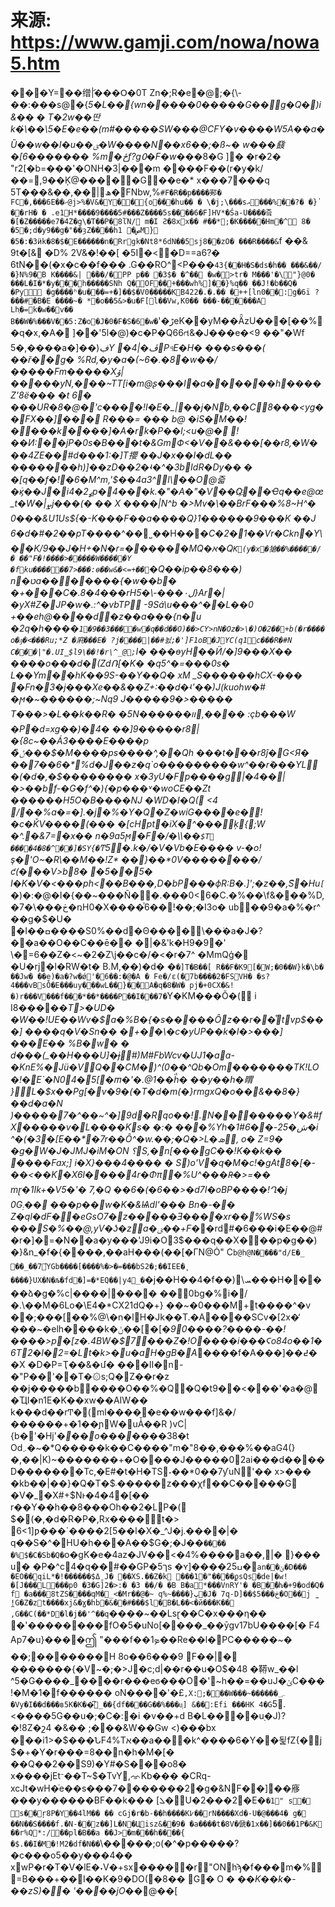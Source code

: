 # 来源: https://www.gamji.com/nowa/nowa5.htm

���Y= ��缯ަ|���Օ�0T Zn�;R�e�@;�{\\-��:���s@�{_5�L��{wn�����0�����G��g �Q�)i&�� � T�2w��딴k�҆\��\5�E�e��(m#�����SW���@CFY�v����W5A��a�Ȕ��w��I�u��ؾ�W����N��x6��;�ß~� w���鼗�[6������� %m�ځf?g߀�F�w�_��8�G ]� �r�2� "r2[�b=���'�ONH�3|���m ����F��(r�y�k/��=,9��Ķ@�����G��e�* x���7���q 5T���&��,��|֌ھ�FNbw,%`#F�R��p����䣐� FC�,���6E��ހ@j>%�V&�Y��{o���hu�� � \�j;\���sއ���%��?� �}̍��rH� � .e1H*����9����5#���Z����5s����6�F]HV*�Śa-U����즠�[�Z�����e7�4Z�g\�T��P�8ľN/ m�I Ƨ�8xx�� #� �*;�K�����Hm�^ 8� �5�;d�y9��g�"��ȝZ����h1 �صM} �5�:�3ӥk�8�$�E������n�Rrgk�Nt8*6dN��5sj8��zO� ���R����&`f ��& 9t�[& �D% 2V&�!��[ �5I�<�D==a6?� 6tN��(�x�c��f��� .G��RO^<P���`43{��H�S�ds�h�� �� �&��/�}N%9�͛B K����&| �ؐ��/�PP p�� �3$� �^�� �w�>tr� M���'�\"}@0� ���L�I�*�y���h�����SNh Q�OF��݁+���wh%]��}%q�� ��J!�b��Q� �Py﫮 �g����ʰ�u���=+�]��$�V0�����KB422�.�.�� �++[ln0��:g�6ï ?���#�B�E ����~� *�o��5&>�u�F[l��Vw,K0�� ���-������A Lhְ�=k�w��v�� B��W�%���V��5:Z�o�J�0�F�S�6�w�`'�ڑeK��yM��ǞzU���[��%�q�x,�A� ]��'5l�@)�c�P�Q66ત&�J���e�<9 ��"�Wf 5�,����a�]��)*ڣY �ڦ�|4PঀE�H� ���s���( ��ř��g� %Rd,�y�a�(~6�.�8�w��/�����Fm�����Xۆ|�����yN,���~TT[i�m@ʂ���I�a������h����Z'8ë��� �*t 6� ���UR�8�@�'c����!I�E�_|��j�Nb,��C\8��*�<yg��FX��]���  R���= ��� b@ �iS�M��!����k����]�A�rk�P��l;<u�@� !��Ͷ:��jP�0s�B���t�&GmФ<�V��&���[��r8,�W���4ZE��#d ���1:�]T攖 ��J�x��I�dL�� �������h)]��zD��2�ʵ�^�3bIdR�Dy�� � �[q��f�!�6�M^m,'$��4a3^l\��O@즓�ٞϗ��J�iߩ2�4p�4���k.�"�A�"�V��Q҈��Ҽq��e@œ_t�W�|ܨj���(� �� X ����|N^b �>Mv�\��BrF���%8~H^� 0���&U1Us${�-K���F��a����Q}1������9���K ��J 6�d�#�2��pT����*^��߻˽��H��_�C�2�1��Vr�Ckn�Y\��K/9��J�H+�N�r=������MQ�א�Q`K(y�x�獊��%�����/� ��"F�!����>�����W�����Y �fku������7>���:ɵ��w&�<=+��`�Q��ip��8���) n�טa�������{�w��b� �+���C�.8�4���rH5�\\-���۰ل}Ar�|�yX#Z�JP�w�.: ^�vbTP -9Sá\u���^��L��0 +��eh@����d�z��a���{n�u �2q�h����`1�9��3����w�q��d��O)��>CY>nN�Oz�>\�)O�2��+b(�r����o�ԓ�<���Ru;*Z �㢉���E� ?j����|��#뇘;�']F1oB�JYC(q1c���R�#N C���|"�.UI̳$l9\��!�r\^_@;`I� ���өyH��*Ӥ/�]9���X�� ����o���d�(ZdՌ[�K� �q5^�=���0s� L��Ym��hK��9S-��Y��Q� xM _S������hCX-��� �Fn�3�j���*Xe��&��Z+:��d�ʵ'��)J(kuohw�# �ϻ�~������;~Nq9 J�����9�>����� T���>�L��k��R� �5N������װ,���� :ҫb���W �P�d=xg��)�4� ��]9�����r8|�{8c~��Á3����E*����p �̏ݨ���$�M����ps����^,��Qh ���t���r8ĵ�G<Я� ��7��6�*%d�J��z�q`o���������w^��rٛ���YL�(�d�,�$�������� x�3yU�Fp����g|�4��|�>��bf-�G�f^�){�p���˅�woCE��Zt ������H5O�B����Ǌ �WD�I�Q( <4 /��%a�=�].�j�%�Y�Q�Z�wiG����e�!�c�ǨV����(��� �*[cHpt�iX�^���ķ{;W �^.�&7=�x�� n�9a5ϻ�F�/�\\\��`$T ����4�8�^��]�SY{�`Ͳ5�.k�/�V�Vb�E���� v-�o!ş�'O~�R\��Μ��!Z* ��}��*0V��������/ƈ(���V>b8� �5��5� I�K�V�<���ph<��B���,D�bP���фR:B�.]';�z��,S׾҄�Hu`[`�_)�:�@�I�{��~���Ñ��.���0<6�C.�%��\f&���%D,�7�\���ڂ�ռH0�X����ͪ6��!��;�I3o� ub��9�a�%�r^ ��g�$�U� � I��ߛ����S0%��d�Θ����\��͘�a�J�?��a��O��C��ē�� �|�&'k�H9�9�' \�=6��Z�<~�2�Z\j��c�/�<�r�7^ �MmQģ� �U�rj�l�RW�t� B.M,��)�d� �`�]T�B��[ R��F�K9[�W;�0��W}k�\b� ��Jw� ��e)�a�?w�ǿ'�6��:�@�A � Fe�/ԑ(�7b�� ��2�FSVH� �s?4���vBsȰ�E���uy���wL��}��A�q�8�W� pj�+0CX�&!�)r���V���f���*�� *����P��I���7�`Y�KM���Õ�( i I8�����_T>�UD� �W��!UE��Wv�$a�%B�{�s�����Ȏz��r��͒tvp$���] ����q�V�Sn�� �+��\�c�yUP��k�l�>���] ���E�� %B�w� � d���(_��H���U]�ɉ#)M#FbWcv�UJ1�aa-�KnE%�Jü�VQ��CM� )^(0��^Qb�Om�������TK!LO�!�͚E`�N04�5[�ᲅ�'�.@1��ḧ́� ��y��h�䁌 }L�$x��Pg[�v�9�(�T�d�m(�}rmgxQ�o��&��8�}��d�a�N )�����7�^��~^�]9d�Rqo��!.N��҇�����Y�& #fX�����v�L����Ks� �:� ���%Yh�1#ش�25-��6�i ^�(�3�[E��*�7r��Ȏ^�w.��;�Q�>L�ܣ, o� Z=9� �g�W�J�JMJ�iM�ON ؟S,�n[���gC��!K��k�� ����Fax;] i�X}���4���� � S)o'V�q�M�c!�gAt8�[�-��<��K�X6l����4r�Φπ�%U^���R̶�>=�� mɽ�1Ik+�V5�'� 7,�Q ��6�(�6��>�d7I�oBP����!Ղ�j 0G܄�� ���p��w�K�&Ѩdl'��� Bn�-�� Z�ql�dF��eGsO7�z�����Ǝ����xr��%WS�s ���S�%��@,yV�ʖ�za�ؽ��+F�_�rd#�6���i�E��@#�r�]�=�N��a�y���'J9i�O3$���q��X���p�g��)�}&n_�f�{����,��aH���(��[�ГN@Ȯ" C`b@h@N����"d/E�_ ��_��7ΎGb����[����%�>�=���bS2�;��IEE�˳ ����}UX�N�љ�fd�]=�*EQ��|y4_�`�j��H��4�f��)\ܚ���H�����ձ�g�%c|����|���� ��0bg�%i� /�.\��M�6Lo�\E4�*CX21dQ�+} ��~�0���M+t����^�v ��;���[��%@\�n�lH�Jk��T.�A����SCv �[2x�̒ ���~�elh����k�ݩ ��[�[_�90����?����-��!����>p�[z�.4BW�$7���Z�!O����i���Ϛo84o��1�6T2�l�2=�Lt�k>�u�aH�gB�A_����f�A���]��߄��X �D�P=Ҭ��&�մ� ���II�n-�"P��'��T�۞s;Q�Z��r�z ��j �����b����O��%�Q�Q�t9��<���'�a�@�ҴI�n1E�K��xw��AIW�� k���d��rͲ�(ml�����e��w ���f]&�/������+�1��ɲW�uǠ��R )vC|{b�'�Hj'�_��ٛo������_�38�t Od܇�~�*Q�����k��C����"m�"8��,���%��aG4(}�,��|K)~�������+�O����J�����02ai���d����D�������Tc,�E#�t�H�TS˕��*0��7ƴuN'�� x>��� �kb��|��}�Q�T�$׿�����܁z���χf��C�����G �V�_�X#+$Nͱ�4�4�[�� r��Y��h��8� ��Oh��2�LP�( $�(�,�d�R�P�,Rx����t�> 6<1]ƿ���`����2[5��l�X�_^J�j.����|� q��S�^�HU�h���A��$G�;�J��`���� �%$�C�Sb�Q�`o�gK�e�4az�JV��<�4%����a��,|� }��� u� �P�^c4�q��#��GP�5ךs �ʏ]����25ߎ�`an��ݶ�D��� �EO��qiL*�!������$ΔˍJ� ��XS.��Z�k ���1�"����ϼsQs�de|�w!�[J���L���p0 �3�G]2�>:� �3 ��/� �B B�a*���VnRY'� �B�ۗ�ƕ�+9�od�Q� f �a���8tZS����qM�_<�Mr��@�~ q%~����}ڀ�J� 7q-D]��$5���ڂ�O��j ̼!G�Z�zt����xj&�ɣ�hb�&��#���$l�B�L��<�й���K�� ,G��C(��*D�l�j��'^��q`����~��Lsɽ��C�x���ƞ�� �'��������㏾fO�5�uNo[����_��ȳgv17bU����[� F4 Ap7�u}����ဤ "���f��ܤ1��Re��l�PC�����~� ��;�������H 8o��6���9 F��|�݌ �������{�V~�;�>J�c;d|��r��u�O$�48 �鞯w_��l ^5�G����_����r���eϭ���O�'~h��=��uJ�ݵC���!�M�1�f������ oN����'�£`,X:;���W���~������؄ �Vy�I��d���в5K�K��͆_��{df����G��%���uͅ] &��:Efi ���HK 4�G`5.<����5G��u�;�C�:�i �v��+d B�L����u֭�J)?�!8Z�շ4 �&�� ;���&W��Gw <)�� �bx ���i1>�$���ՆF4%Tא��a���k^����6�Y��됥fZ{�j $�+�Y�r���=8��n�h�M�[� ��Q��2��S9)�Y#�S���o8� x����jEtᐨ��T~$�TvY,ᨎKb��� �CRq-xcJt�wH�ͬe��s���7�������2�g�&NF��]��㢋���y��� ���BF��k��� [ܠ�\U�2���2�E�`�1" s� s�҆�ŗ8P�Y��4lM�� �� cGj�r�b-��h����K߇��rN����Xd�-U�@���4� g� ��N��S����f.�N-��z��]L�N�Цisz&��9� �a����t�8V�傂�1x��]�� 0��1P�&K ��r%Q*:/��pl�B��a ��J>�m���h����{ �$.��I�M�!M2�df�N��`\�����;o(�^�p�����?�c���o5��y���4�� xwP�r�T�V�lE�˖V�+sx�����r"ONhϡ�f���m�%=B���+��I��K�9�DO(�8�� G� O � �_�K��k�-��zS)�� \'����jO�_�@��[  
